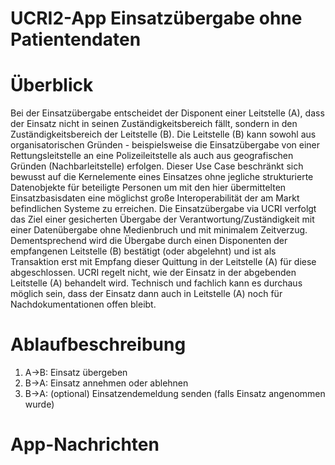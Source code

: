 # UCRI2-App Einsatzübergabe ohne Patientendaten

<!-- toc -->
<!-- tocstop -->

# Überblick
Bei der Einsatzübergabe entscheidet der Disponent einer Leitstelle (A), dass der Einsatz nicht in seinen Zuständigkeitsbereich fällt, sondern in den Zuständigkeitsbereich der Leitstelle (B). Die Leitstelle (B) kann sowohl aus organisatorischen Gründen - beispielsweise die Einsatzübergabe von einer Rettungsleitstelle an eine Polizeileitstelle als auch aus geografischen Gründen (Nachbarleitstelle) erfolgen. Dieser Use Case beschränkt sich bewusst auf die Kernelemente eines Einsatzes ohne jegliche strukturierte Datenobjekte für beteiligte Personen um mit den hier übermittelten Einsatzbasisdaten eine möglichst große Interoperabilität der am Markt befindlichen Systeme zu erreichen.
Die Einsatzübergabe via UCRI verfolgt das Ziel einer gesicherten Übergabe der Verantwortung/Zuständigkeit mit einer Datenübergabe ohne Medienbruch und mit minimalem Zeitverzug.
Dementsprechend wird die Übergabe durch einen Disponenten der empfangenen Leitstelle (B) bestätigt (oder abgelehnt) und ist als Transaktion erst mit Empfang dieser Quittung in der Leitstelle (A) für diese abgeschlossen.
UCRI regelt nicht, wie der Einsatz in der abgebenden Leitstelle (A) behandelt wird. Technisch und fachlich kann es durchaus möglich sein, dass der Einsatz dann auch in Leitstelle (A) noch für Nachdokumentationen offen bleibt.


# Ablaufbeschreibung

1. A->B: Einsatz übergeben
2. B->A: Einsatz annehmen oder ablehnen
3. B->A: (optional) Einsatzendemeldung senden (falls Einsatz angenommen wurde)

<!-- include ../../general_incident_app_notes.md -->

# App-Nachrichten
<!-- include ../../general_schema_documentation.md -->
<!-- include incident.schema.md -->
<!-- include acknowledgement.schema.md -->
<!-- include completion.schema.md -->


